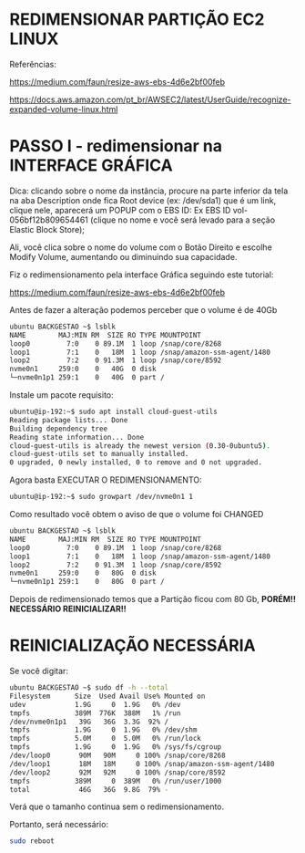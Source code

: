 # REDIMENSIONAR PARTIÇÃO EC2 LINUX

Referências:

https://medium.com/faun/resize-aws-ebs-4d6e2bf00feb

https://docs.aws.amazon.com/pt_br/AWSEC2/latest/UserGuide/recognize-expanded-volume-linux.html

# PASSO I - redimensionar na INTERFACE GRÁFICA

Dica: clicando sobre o nome da instância, procure na parte inferior da tela na aba Description onde fica Root device (ex: /dev/sda1) que é um link, clique nele, aparecerá um POPUP com o EBS ID:
Ex EBS ID vol-056bf12b809654461 (clique no nome e você será levado para a seção Elastic Block Store);

Ali, você clica sobre o nome do volume com o Botão Direito e escolhe Modify Volume, aumentando ou diminuindo sua capacidade.


Fiz o redimensionamento pela interface Gráfica seguindo este tutorial:

https://medium.com/faun/resize-aws-ebs-4d6e2bf00feb

Antes de fazer a alteração podemos perceber que o volume é de 40Gb

```bash
ubuntu BACKGESTAO ~$ lsblk
NAME        MAJ:MIN RM  SIZE RO TYPE MOUNTPOINT
loop0         7:0    0 89.1M  1 loop /snap/core/8268
loop1         7:1    0   18M  1 loop /snap/amazon-ssm-agent/1480
loop2         7:2    0 91.3M  1 loop /snap/core/8592
nvme0n1     259:0    0   40G  0 disk 
└─nvme0n1p1 259:1    0   40G  0 part /
```

Instale um pacote requisito:

```bash
ubuntu@ip-192:~$ sudo apt install cloud-guest-utils
Reading package lists... Done
Building dependency tree
Reading state information... Done
cloud-guest-utils is already the newest version (0.30-0ubuntu5).
cloud-guest-utils set to manually installed.
0 upgraded, 0 newly installed, 0 to remove and 0 not upgraded.
```

Agora basta EXECUTAR O REDIMENSIONAMENTO:

```bash
ubuntu@ip-192:~$ sudo growpart /dev/nvme0n1 1
```

Como resultado você obtem o aviso de que o volume foi CHANGED

```bash
ubuntu BACKGESTAO ~$ lsblk
NAME        MAJ:MIN RM  SIZE RO TYPE MOUNTPOINT
loop0         7:0    0 89.1M  1 loop /snap/core/8268
loop1         7:1    0   18M  1 loop /snap/amazon-ssm-agent/1480
loop2         7:2    0 91.3M  1 loop /snap/core/8592
nvme0n1     259:0    0   80G  0 disk 
└─nvme0n1p1 259:1    0   80G  0 part /
```

Depois de redimensionado temos que a Partição ficou com 80 Gb, **PORÉM!! NECESSÁRIO REINICIALIZAR!!**


# REINICIALIZAÇÃO NECESSÁRIA

Se você digitar:

```bash
ubuntu BACKGESTAO ~$ sudo df -h --total
Filesystem      Size  Used Avail Use% Mounted on
udev            1.9G     0  1.9G   0% /dev
tmpfs           389M  776K  388M   1% /run
/dev/nvme0n1p1   39G   36G  3.3G  92% /
tmpfs           1.9G     0  1.9G   0% /dev/shm
tmpfs           5.0M     0  5.0M   0% /run/lock
tmpfs           1.9G     0  1.9G   0% /sys/fs/cgroup
/dev/loop0       90M   90M     0 100% /snap/core/8268
/dev/loop1       18M   18M     0 100% /snap/amazon-ssm-agent/1480
/dev/loop2       92M   92M     0 100% /snap/core/8592
tmpfs           389M     0  389M   0% /run/user/1000
total            46G   36G  9.8G  79% -
```

Verá que o tamanho continua sem o redimensionamento.

Portanto, será necessário:

```bash
sudo reboot
```
